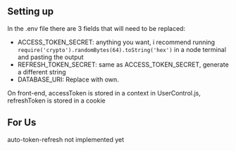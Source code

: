 ## Setting up
In the .env file there are 3 fields that will need to be replaced:

- ACCESS_TOKEN_SECRET: anything you want, i recommend running `require('crypto').randomBytes(64).toString('hex')` in a node terminal and pasting the output 
- REFRESH_TOKEN_SECRET: same as ACCESS_TOKEN_SECRET, generate a different string
- DATABASE_URI: Replace with own.

On front-end, accessToken is stored in a context in UserControl.js, refreshToken is stored in a cookie

## For Us
auto-token-refresh not implemented yet
